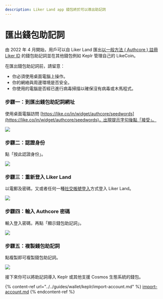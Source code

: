 ```yaml
---
description: Liker Land app 錢包終於可以導出助記詞
---
```


# 匯出錢包助記詞

由 2022 年 4 月開始，用戶可以自 Liker Land 匯出[以一般方法 ( Authcore ) 註冊 Liker ID](register/) 的錢包助記詞並在其他錢包例如 Keplr 管理自己的 LikeCoin。

在匯出錢包助記詞前，請留意：

* 你必須使用桌面電腦上操作。
* 你的網絡與周邊環境是否安全。
* 你使用的電腦是否經已進行病毒掃描以確保沒有病毒或木馬程式。

### 步驟一：到匯出錢包助記詞網址

使用桌面電腦訪問 [https://like.co/in/widget/authcore/seedwords](https://like.co/in/widget/authcore/seedwords)，出現提示字句後點「接受」。

![](<../../.gitbook/assets/Seed Words 1.png>)

### 步驟二：認證身份

點「按此認證身份」。

![](<../../.gitbook/assets/Seed Words 2.png>)

### 步驟三：重新登入 Liker Land

以電郵及密碼，又或者任何一種[社交帳號登入](register/social-media-logins.md)方式登入 Liker Land。

![](<../../.gitbook/assets/Seed Words 3.png>)

### 步驟四：輸入 Authcore 密碼

輸入登入密碼，再點「顯示錢包助記詞」。

![](<../../.gitbook/assets/Seed Words 4.png>)

### 步驟五：複製錢包助記詞

點複製即可複製錢包助記詞。

![](<../../.gitbook/assets/Seed Words 5.png>)

接下來你可以將助記詞導入 Keplr 或其他支援 Cosmos 生態系統的錢包。

{% content-ref url="../../guides/wallet/keplr/import-account.md" %}
[import-account.md](../../guides/wallet/keplr/import-account.md)
{% endcontent-ref %}
